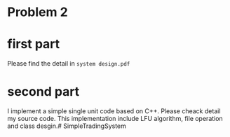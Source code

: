 # Problem 2

# first part
Please find the detail in `system design.pdf`

# second part
I implement a simple single unit code based on C++. Please cheack detail my source code.
This implementation include LFU algorithm, file operation and class desgin.# SimpleTradingSystem
